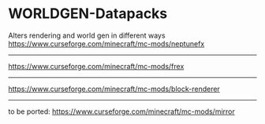 # WORLDGEN-Datapacks
Alters rendering and world gen in different ways  
https://www.curseforge.com/minecraft/mc-mods/neptunefx
____________________________________________________________
https://www.curseforge.com/minecraft/mc-mods/frex
____________________________________________________________
https://www.curseforge.com/minecraft/mc-mods/block-renderer
____________________________________________________________


to be ported:
https://www.curseforge.com/minecraft/mc-mods/mirror
